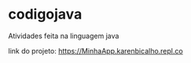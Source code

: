 # codigojava
Atividades feita na linguagem java

link do projeto: https://MinhaApp.karenbicalho.repl.co
